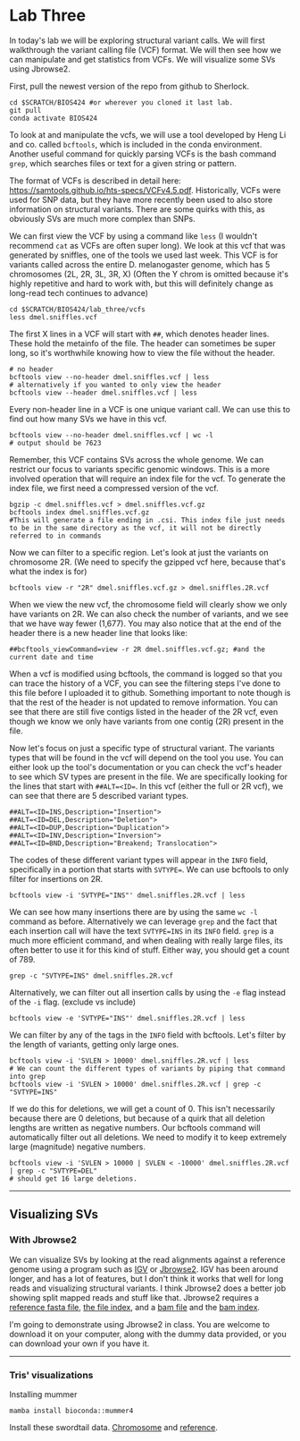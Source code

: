 # Lab Three

In today's lab we will be exploring structural variant calls. We will first walkthrough the variant calling file (VCF) format. We will then see how we can manipulate and get statistics from VCFs. We will visualize some SVs using Jbrowse2. 

First, pull the newest version of the repo from github to Sherlock.
```
cd $SCRATCH/BIOS424 #or wherever you cloned it last lab.
git pull
conda activate BIOS424
```

To look at and manipulate the vcfs, we will use a tool developed by Heng Li and co. called `bcftools`, which is included in the conda environment. Another useful command for quickly parsing VCFs is the bash command `grep`, which searches files or text for a given string or pattern.

The format of VCFs is described in detail here: https://samtools.github.io/hts-specs/VCFv4.5.pdf. Historically, VCFs were used for SNP data, but they have more recently been used to also store information on structural variants. There are some quirks with this, as obviously SVs are much more complex than SNPs.

We can first view the VCF by using a command like `less` (I wouldn't recommend `cat` as VCFs are often super long). We look at this vcf that was generated by sniffles, one of the tools we used last week. This VCF is for variants called across the entire D. melanogaster genome, which has 5 chromosomes (2L, 2R, 3L, 3R, X) (Often the Y chrom is omitted because it's highly repetitive and hard to work with, but this will definitely change as long-read tech continues to advance)
```
cd $SCRATCH/BIOS424/lab_three/vcfs
less dmel.sniffles.vcf
```
The first X lines in a VCF will start with `##`, which denotes header lines. These hold the metainfo of the file. The header can sometimes be super long, so it's worthwhile knowing how to view the file without the header.
```
# no header
bcftools view --no-header dmel.sniffles.vcf | less
# alternatively if you wanted to only view the header
bcftools view --header dmel.sniffles.vcf | less
```
Every non-header line in a VCF is one unique variant call. We can use this to find out how many SVs we have in this vcf.
```
bcftools view --no-header dmel.sniffles.vcf | wc -l
# output should be 7623
```
Remember, this VCF contains SVs across the whole genome. We can restrict our focus to variants specific genomic windows. This is a more involved operation that will require an index file for the vcf. To generate the index file, we first need a compressed version of the vcf.
```
bgzip -c dmel.sniffles.vcf > dmel.sniffles.vcf.gz
bcftools index dmel.sniffles.vcf.gz
#This will generate a file ending in .csi. This index file just needs to be in the same directory as the vcf, it will not be directly referred to in commands
```
Now we can filter to a specific region. Let's look at just the variants on chromosome 2R. (We need to specify the gzipped vcf here, because that's what the index is for)
```
bcftools view -r "2R" dmel.sniffles.vcf.gz > dmel.sniffles.2R.vcf
```
When we view the new vcf, the chromosome field will clearly show we only have variants on 2R. We can also check the number of variants, and we see that we have way fewer (1,677). You may also notice that at the end of the header there is a new header line that looks like:
```
##bcftools_viewCommand=view -r 2R dmel.sniffles.vcf.gz; #and the current date and time
```
When a vcf is modified using bcftools, the command is logged so that you can trace the history of a VCF, you can see the filtering steps I've done to this file before I uploaded it to github. Something important to note though is that the rest of the header is not updated to remove information. You can see that there are still five contigs listed in the header of the 2R vcf, even though we know we only have variants from one contig (2R) present in the file.

Now let's focus on just a specific type of structural variant. The variants types that will be found in the vcf will depend on the tool you use. You can either look up the tool's documentation or you can check the vcf's header to see which SV types are present in the file. We are specifically looking for the lines that start with `##ALT=<ID=`. In this vcf (either the full or 2R vcf), we can see that there are 5 described variant types.
```
##ALT=<ID=INS,Description="Insertion">
##ALT=<ID=DEL,Description="Deletion">
##ALT=<ID=DUP,Description="Duplication">
##ALT=<ID=INV,Description="Inversion">
##ALT=<ID=BND,Description="Breakend; Translocation">
```
The codes of these different variant types will appear in the `INFO` field, specifically in a portion that starts with `SVTYPE=`. We can use bcftools to only filter for insertions on 2R.
```
bcftools view -i 'SVTYPE="INS"' dmel.sniffles.2R.vcf | less
```
We can see how many insertions there are by using the same `wc -l` command as before. Alternatively we can leverage `grep` and the fact that each insertion call will have the text `SVTYPE=INS` in its `INFO` field. `grep` is a much more efficient command, and when dealing with really large files, its often better to use it for this kind of stuff. Either way, you should get a count of 789.
```
grep -c "SVTYPE=INS" dmel.sniffles.2R.vcf
```
Alternatively, we can filter out all insertion calls by using the `-e` flag instead of the `-i` flag. (exclude vs include)
```
bcftools view -e 'SVTYPE="INS"' dmel.sniffles.2R.vcf | less
```
We can filter by any of the tags in the `INFO` field with bcftools. Let's filter by the length of variants, getting only large ones.
```
bcftools view -i 'SVLEN > 10000' dmel.sniffles.2R.vcf | less
# We can count the different types of variants by piping that command into grep
bcftools view -i 'SVLEN > 10000' dmel.sniffles.2R.vcf | grep -c "SVTYPE=INS"
```
If we do this for deletions, we will get a count of 0. This isn't necessarily because there are 0 deletions, but because of a quirk that all deletion lengths are written as negative numbers. Our bcftools command will automatically filter out all deletions. We need to modify it to keep extremely large (magnitude) negative numbers.
```
bcftools view -i 'SVLEN > 10000 | SVLEN < -10000' dmel.sniffles.2R.vcf | grep -c "SVTYPE=DEL"
# should get 16 large deletions.
```
---
## Visualizing SVs
### With Jbrowse2
We can visualize SVs by looking at the read alignments against a reference genome using a program such as [IGV](https://igv.org/) or [Jbrowse2](https://jbrowse.org/jb2/). IGV has been around longer, and has a lot of features, but I don't think it works that well for long reads and visualizing structural variants. I think Jbrowse2 does a better job showing split mapped reads and stuff like that. Jbrowse2 requires a [reference fasta file](https://drive.google.com/file/d/1USMwJnD1jDjFSCfobywCHcDnaGkrtD04/view?usp=drive_link), [the file index](https://drive.google.com/file/d/1XyE0Y1MasaNLRIfSnQQDp2Sd2huTBMFZ/view?usp=drive_link), and a [bam file](https://drive.google.com/file/d/1U6wcP8zk-AUCseO6Io6EEGOiAiqMfpM_/view?usp=drive_link) and the [bam index](https://drive.google.com/file/d/1AgrIq7tlN3mjAja2iRhVSEfxADXLzRbt/view?usp=drive_link). 

I'm going to demonstrate using Jbrowse2 in class. You are welcome to download it on your computer, along with the dummy data provided, or you can download your own if you have it.

---
### Tris' visualizations
Installing mummer
```
mamba install bioconda::mummer4
```

Install these swordtail data. [Chromosome](https://drive.google.com/file/d/1YNrMawPyc5IXFJLHtuA6Pdoi-6TMdHLx/view?usp=drive_link) and [reference](https://drive.google.com/file/d/1QIlv7PRWHD2x9IIF44qfX40wD5qvjlOd/view?usp=drive_link).
